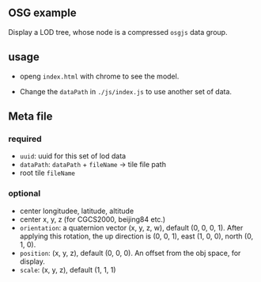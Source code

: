 ## OSG example

Display a LOD tree, whose node is a compressed `osgjs` data group.

## usage

* openg `index.html` with chrome to see the model.

* Change the `dataPath` in `./js/index.js` to use another set of data.


## Meta file

### required
* `uuid`: uuid for this set of lod data
* `dataPath`: `dataPath` + `fileName` -> tile file path
* root tile `fileName`

### optional
* center longitudee, latitude, altitude
* center x, y, z (for CGCS2000, beijing84 etc.)
* `orientation`: a quaternion vector (x, y, z, w), default (0, 0, 0, 1). After applying this rotation, the up direction is (0, 0, 1), east (1, 0, 0), north (0, 1, 0). 
* `position`: (x, y, z), default (0, 0, 0). An offset from the obj space, for display.
* `scale`: (x, y, z), default (1, 1, 1)
